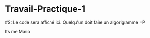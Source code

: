 # Travail-Practique-1

#S: Le code sera affiché ici. Quelqu'un doit faire un algorigramme =P



Its me Mario
